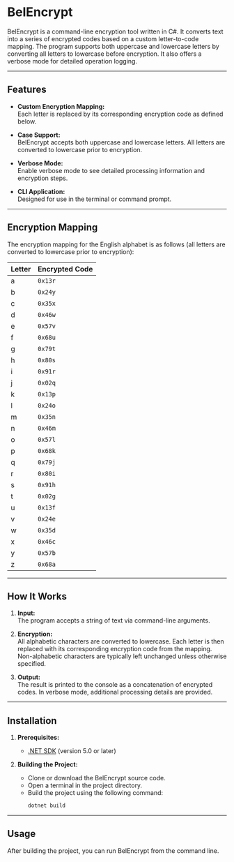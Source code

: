 # BelEncrypt

BelEncrypt is a command-line encryption tool written in C#. It converts text into a series of encrypted codes based on a custom letter-to-code mapping. The program supports both uppercase and lowercase letters by converting all letters to lowercase before encryption. It also offers a verbose mode for detailed operation logging.

---

## Features

- **Custom Encryption Mapping:**  
  Each letter is replaced by its corresponding encryption code as defined below.

- **Case Support:**  
  BelEncrypt accepts both uppercase and lowercase letters. All letters are converted to lowercase prior to encryption.

- **Verbose Mode:**  
  Enable verbose mode to see detailed processing information and encryption steps.

- **CLI Application:**  
  Designed for use in the terminal or command prompt.

---

## Encryption Mapping

The encryption mapping for the English alphabet is as follows (all letters are converted to lowercase prior to encryption):

| Letter | Encrypted Code |
| ------ | -------------- |
| a | `0x13r` |
| b | `0x24y` |
| c | `0x35x` |
| d | `0x46w` |
| e | `0x57v` |
| f | `0x68u` |
| g | `0x79t` |
| h | `0x80s` |
| i | `0x91r` |
| j | `0x02q` |
| k | `0x13p` |
| l | `0x24o` |
| m | `0x35n` |
| n | `0x46m` |
| o | `0x57l` |
| p | `0x68k` |
| q | `0x79j` |
| r | `0x80i` |
| s | `0x91h` |
| t | `0x02g` |
| u | `0x13f` |
| v | `0x24e` |
| w | `0x35d` |
| x | `0x46c` |
| y | `0x57b` |
| z | `0x68a` |

---

## How It Works

1. **Input:**  
   The program accepts a string of text via command-line arguments.

2. **Encryption:**  
   All alphabetic characters are converted to lowercase. Each letter is then replaced with its corresponding encryption code from the mapping. Non-alphabetic characters are typically left unchanged unless otherwise specified.

3. **Output:**  
   The result is printed to the console as a concatenation of encrypted codes. In verbose mode, additional processing details are provided.

---

## Installation

1. **Prerequisites:**  
   - [.NET SDK](https://dotnet.microsoft.com/download) (version 5.0 or later)

2. **Building the Project:**
   - Clone or download the BelEncrypt source code.
   - Open a terminal in the project directory.
   - Build the project using the following command:
     ```bash
     dotnet build
     ```

---

## Usage

After building the project, you can run BelEncrypt from the command line.

